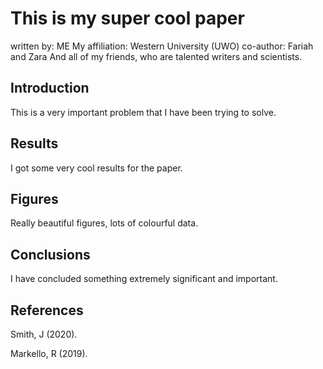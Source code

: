 # This is my super cool paper
written by: ME
My affiliation: Western University (UWO)
co-author: Fariah and Zara
And all of my friends, who are talented writers and scientists.

## Introduction
This is a very important problem that I have been trying to solve.

## Results

I got some very cool results for the paper. 

## Figures

Really beautiful figures, lots of colourful data.

## Conclusions

I have concluded something extremely significant and important.

## References
Smith, J (2020).

Markello, R (2019).
